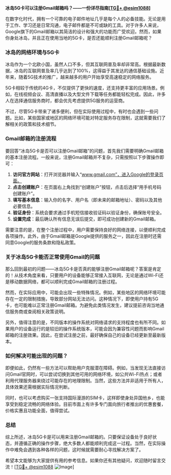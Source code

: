 **冰岛5G卡可以注册Gmail邮箱吗？——一份详尽指南[[TG💪+ @esim1088](https://t.me/s/esim1088)]**

在数字化时代，拥有一个可靠的电子邮件地址几乎是每个人的必备技能。无论是用于工作、学习还是日常沟通，电子邮件都是不可或缺的工具。对于许多人来说，Google旗下的Gmail邮箱以其简洁的设计和强大的功能而广受欢迎。然而，如果你身处冰岛，并且正在使用当地的5G卡，是否还能顺利注册Gmail邮箱呢？

### 冰岛的网络环境与5G卡

冰岛作为一个北欧小国，虽然人口不多，但其互联网普及率却非常高。根据最新数据，冰岛的互联网普及率几乎达到了100%，这得益于其发达的通信基础设施。近年来，随着5G技术的推广，越来越多的用户开始享受高速稳定的网络服务。

5G卡相较于传统的4G卡，不仅提供了更快的速度，还支持更丰富的应用场景。例如，在线视频会议、高清直播以及大型文件下载等任务都能轻松完成。因此，许多人在选择通信服务商时，都会优先考虑提供5G服务的运营商。

不过，尽管5G卡带来了诸多便利，但在实际使用过程中，有时也会遇到一些问题。比如，某些国家或地区的网络环境可能对特定服务存在限制，这就需要我们了解相关的政策和技术细节。

### Gmail邮箱的注册流程

要回答“冰岛5G卡是否可以注册Gmail邮箱”的问题，首先我们需要明确Gmail邮箱的基本注册流程。一般来说，注册Gmail邮箱并不复杂，只需按照以下步骤操作即可：

1. **访问官方网站**：打开浏览器并输入“www.gmail.com”，进入Google的登录页面。
2. **点击创建账户**：在页面右上角找到“创建账户”按钮，点击后选择“用手机号码创建账户”。
3. **填写基本信息**：输入你的名字、用户名（即未来的邮箱地址）、密码以及其他必要信息。
4. **验证身份**：系统会要求通过手机短信接收验证码以验证身份，确保账号安全。
5. **设置完成**：最后确认所有信息无误后提交，即可成功创建新的Gmail邮箱。

需要注意的是，在整个注册过程中，用户需要保持良好的网络连接，以便顺利完成各项操作。此外，由于Gmail邮箱是Google提供的服务之一，因此在注册时还需同意Google的服务条款和隐私政策。

### 关于冰岛5G卡能否正常使用Gmail的问题

那么回到最初的问题——冰岛5G卡是否真的能够注册Gmail邮箱呢？答案是肯定的！从技术角度来看，只要用户的设备能够正常接入互联网，无论是通过Wi-Fi还是移动数据网络，都可以顺利完成Gmail邮箱的注册过程。

然而，在实际应用中，可能会出现一些特殊情况。例如，某些地区的网络环境可能存在一定的限制措施，导致部分网站无法访问。这种情况下，即使用户持有5G卡，也可能难以正常注册Gmail邮箱。为避免此类情况发生，建议提前咨询当地通信服务商或查阅相关政策说明。

另外，值得注意的是，不同版本的操作系统对网络请求的支持程度也有所不同。如果用户的设备运行的是较旧的操作系统版本，可能会因为兼容性问题而影响Gmail邮箱的注册效果。因此，在尝试注册之前，最好确保自己的设备已经更新至最新版本。

### 如何解决可能出现的问题？

即便如此，仍然有一些方法可以帮助用户克服潜在障碍。例如，当发现无法直接访问Gmail官网时，可以尝试切换到其他可用的网络环境，如公共Wi-Fi热点；或者利用代理服务器来绕过可能存在的地理限制。当然，这些方法并非适用于所有人，具体效果还需根据实际情况判断。

同时，也可以考虑购买一张支持国际漫游的SIM卡，这样即使身处异国他乡，也能享受到稳定流畅的网络体验。目前市面上有许多专门面向旅行者推出的优惠套餐，价格实惠且功能全面，值得尝试。

### 总结

综上所述，冰岛5G卡是可以用来注册Gmail邮箱的。只要保证设备处于良好状态，并遵循正确的操作步骤，绝大多数人都能顺利完成这一过程。当然，在实际操作中难免会遇到各种各样的问题，这时候就需要耐心寻找解决方案了。

希望本文能够为大家提供有用的参考信息。如果你还有其他疑问，欢迎随时留言交流！[[TG💪+ @esim1088](https://t.me/s/esim1088) ![Image](https://i.postimg.cc/4NQfJmqS/Snipaste-2025-05-13-00-14-12.png)]